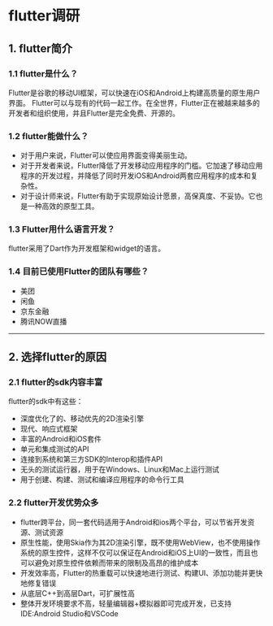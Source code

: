 # flutter调研
## 1. flutter简介
### 1.1 flutter是什么？
Flutter是谷歌的移动UI框架，可以快速在iOS和Android上构建高质量的原生用户界面。 Flutter可以与现有的代码一起工作。在全世界，Flutter正在被越来越多的开发者和组织使用，并且Flutter是完全免费、开源的。

### 1.2 flutter能做什么？
+ 对于用户来说，Flutter可以使应用界面变得美丽生动。
+ 对于开发者来说，Flutter降低了开发移动应用程序的门槛。它加速了移动应用程序的开发过程，并降低了同时开发iOS和Android两套应用程序的成本和复杂性。
+ 对于设计师来说，Flutter有助于实现原始设计愿景，高保真度、不妥协。它也是一种高效的原型工具。

### 1.3 Flutter用什么语言开发？
flutter采用了Dart作为开发框架和widget的语言。

### 1.4 目前已使用Flutter的团队有哪些？
+ 美团
+ 闲鱼
+ 京东金融
+ 腾讯NOW直播

****

## 2. 选择flutter的原因
###  2.1 flutter的sdk内容丰富
flutter的sdk中有这些：
+ 深度优化了的、移动优先的2D渲染引擎
+ 现代、响应式框架
+ 丰富的Android和iOS套件
+ 单元和集成测试的API
+ 连接到系统和第三方SDK的Interop和插件API
+ 无头的测试运行器，用于在Windows、Linux和Mac上运行测试
+ 用于创建、构建、测试和编译应用程序的命令行工具

### 2.2 flutter开发优势众多
+ flutter跨平台，同一套代码适用于Android和ios两个平台，可以节省开发资源、测试资源
+ 原生性能，使用Skia作为其2D渲染引擎，既不使用WebView，也不使用操作系统的原生控件，这样不仅可以保证在Android和iOS上UI的一致性，而且也可以避免对原生控件依赖而带来的限制及高昂的维护成本
+ 开发效率高，Flutter的热重载可以快速地进行测试、构建UI、添加功能并更快地修复错误
+ 从底层C++到高层Dart，可扩展性高
+ 整体开发环境要求不高，轻量编辑器+模拟器即可完成开发，已支持IDE:Android Studio和VSCode
